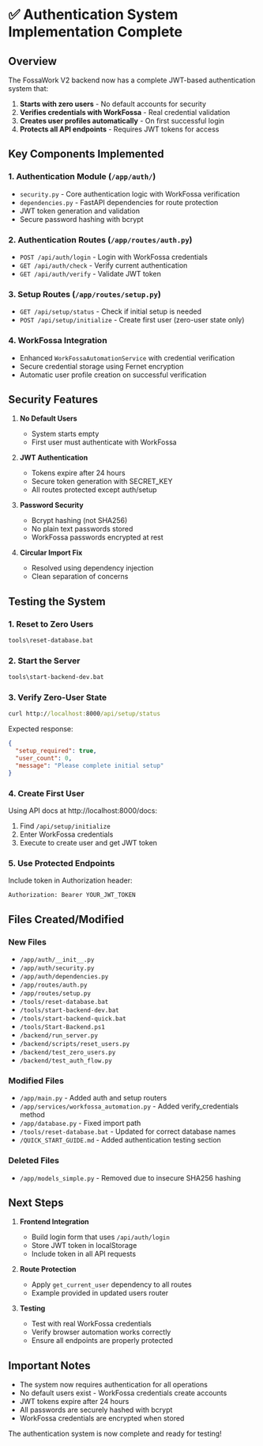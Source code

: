 # ✅ Authentication System Implementation Complete

## Overview

The FossaWork V2 backend now has a complete JWT-based authentication system that:
1. **Starts with zero users** - No default accounts for security
2. **Verifies credentials with WorkFossa** - Real credential validation
3. **Creates user profiles automatically** - On first successful login
4. **Protects all API endpoints** - Requires JWT tokens for access

## Key Components Implemented

### 1. Authentication Module (`/app/auth/`)
- `security.py` - Core authentication logic with WorkFossa verification
- `dependencies.py` - FastAPI dependencies for route protection
- JWT token generation and validation
- Secure password hashing with bcrypt

### 2. Authentication Routes (`/app/routes/auth.py`)
- `POST /api/auth/login` - Login with WorkFossa credentials
- `GET /api/auth/check` - Verify current authentication
- `GET /api/auth/verify` - Validate JWT token

### 3. Setup Routes (`/app/routes/setup.py`)
- `GET /api/setup/status` - Check if initial setup is needed
- `POST /api/setup/initialize` - Create first user (zero-user state only)

### 4. WorkFossa Integration
- Enhanced `WorkFossaAutomationService` with credential verification
- Secure credential storage using Fernet encryption
- Automatic user profile creation on successful verification

## Security Features

1. **No Default Users**
   - System starts empty
   - First user must authenticate with WorkFossa

2. **JWT Authentication**
   - Tokens expire after 24 hours
   - Secure token generation with SECRET_KEY
   - All routes protected except auth/setup

3. **Password Security**
   - Bcrypt hashing (not SHA256)
   - No plain text passwords stored
   - WorkFossa passwords encrypted at rest

4. **Circular Import Fix**
   - Resolved using dependency injection
   - Clean separation of concerns

## Testing the System

### 1. Reset to Zero Users
```cmd
tools\reset-database.bat
```

### 2. Start the Server
```cmd
tools\start-backend-dev.bat
```

### 3. Verify Zero-User State
```cmd
curl http://localhost:8000/api/setup/status
```

Expected response:
```json
{
  "setup_required": true,
  "user_count": 0,
  "message": "Please complete initial setup"
}
```

### 4. Create First User
Using API docs at http://localhost:8000/docs:
1. Find `/api/setup/initialize`
2. Enter WorkFossa credentials
3. Execute to create user and get JWT token

### 5. Use Protected Endpoints
Include token in Authorization header:
```
Authorization: Bearer YOUR_JWT_TOKEN
```

## Files Created/Modified

### New Files
- `/app/auth/__init__.py`
- `/app/auth/security.py`
- `/app/auth/dependencies.py`
- `/app/routes/auth.py`
- `/app/routes/setup.py`
- `/tools/reset-database.bat`
- `/tools/start-backend-dev.bat`
- `/tools/start-backend-quick.bat`
- `/tools/Start-Backend.ps1`
- `/backend/run_server.py`
- `/backend/scripts/reset_users.py`
- `/backend/test_zero_users.py`
- `/backend/test_auth_flow.py`

### Modified Files
- `/app/main.py` - Added auth and setup routers
- `/app/services/workfossa_automation.py` - Added verify_credentials method
- `/app/database.py` - Fixed import path
- `/tools/reset-database.bat` - Updated for correct database names
- `/QUICK_START_GUIDE.md` - Added authentication testing section

### Deleted Files
- `/app/models_simple.py` - Removed due to insecure SHA256 hashing

## Next Steps

1. **Frontend Integration**
   - Build login form that uses `/api/auth/login`
   - Store JWT token in localStorage
   - Include token in all API requests

2. **Route Protection**
   - Apply `get_current_user` dependency to all routes
   - Example provided in updated users router

3. **Testing**
   - Test with real WorkFossa credentials
   - Verify browser automation works correctly
   - Ensure all endpoints are properly protected

## Important Notes

- The system now requires authentication for all operations
- No default users exist - WorkFossa credentials create accounts
- JWT tokens expire after 24 hours
- All passwords are securely hashed with bcrypt
- WorkFossa credentials are encrypted when stored

The authentication system is now complete and ready for testing!